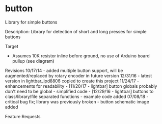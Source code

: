 # button
Library for simple buttons

Description:  Library for detection of short and long presses for simple buttons

Target
  - Assumes 10K resistor inline before ground, no use of Arduino board pullup (see diagram)

Revisions
  10/17/14
    - added multiple button support, will be augmented/replaced by rotary encoder in future version
  12/31/16
    - latest version in lightbar_lpd8806 copied to create this project
  11/24/17
    - enhancements for readability
    - [11/20/17 - lightbar] button globals probably don't need to be global
    - simplified code
    - [12/29/16 - lightbar] buttons to class/library/file separated functions
    - example code added
  07/08/18
    - critical bug fix; library was previously broken
    - button schematic image added

Feature Requests